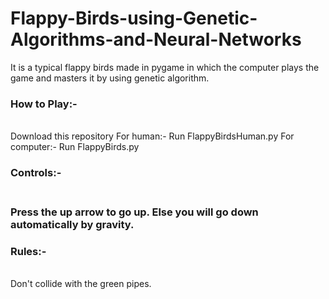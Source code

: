 # Flappy-Birds-using-Genetic-Algorithms-and-Neural-Networks

It is a typical flappy birds made in pygame in which the computer plays the game and masters it by using genetic algorithm.

<h3>How to Play:-</h3><br/>
  Download this repository
  For human:-
    Run FlappyBirdsHuman.py
  For computer:-
    Run FlappyBirds.py
    
<h3>Controls:-<h3><br/>
  Press the up arrow to go up.
  Else you will go down automatically by gravity.
  
 <h3>Rules:-</h3><br/>
  Don't collide with the green pipes.
  
  

